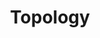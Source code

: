---
title: "Topology"
layout: category
permalink: /categories/topology/ # url
author_profile: true
taxonomy: Topology
sidebar:
  nav: "categories"
---